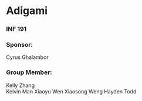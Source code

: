 # Adigami
### INF 191 
### Sponsor: 
Cyrus Ghalambor
### Group Member:
Kelly Zhang  
Kelvin Man
Xiaoyu Wen 
Xiaosong Weng
Hayden Todd


